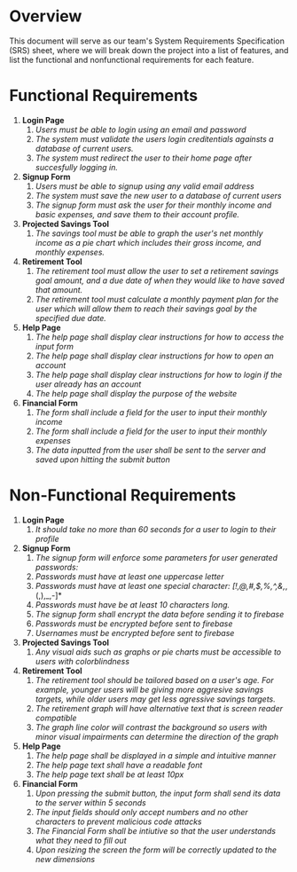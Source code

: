 # Overview
This document will serve as our team's System Requirements Specification (SRS) sheet, where we will break down the project into a list of features, and list the 
functional and nonfunctional requirements for each feature.
# Functional Requirements
1. **Login Page**
    1. *Users must be able to login using an email and password*
    2. *The system must validate the users login creditentials againsts a database of current users.*
    3. *The system must redirect the user to their home page after succesfully logging in.*
2. **Signup Form**
     1. *Users must be able to signup using any valid email address*
     2. *The system must save the new user to a database of current users*
     3. *The signup form must ask the user for their monthly income and basic expenses, and save them to their account profile.*
4. **Projected Savings Tool**
    1. *The savings tool must be able to graph the user's net monthly income as a pie chart which includes their gross income, and monthly expenses.*
5. **Retirement Tool**
     1. *The retirement tool must allow the user to set a retirement savings goal amount, and a due date of when they would like to have saved that amount.*
     2. *The retirement tool must calculate a monthly payment plan for the user which will allow them to reach their savings goal by the specified due date.*
6. **Help Page**
	1. *The help page shall display clear instructions for how to access the input form*
	2. *The help page shall display clear instructions for how to open an account*
	3. *The help page shall display clear instructions for how to login if the user already has an account*
	4. *The help page shall display the purpose of the website*
7. **Financial Form**
	1. *The form shall include a field for the user to input their monthly income*
	2. *The form shall include a field for the user to input their monthly expenses*
	3. *The data inputted from the user shall be sent to the server and saved upon hitting the submit button*
# Non-Functional Requirements
1. **Login Page**
    1. *It should take no more than 60 seconds for a user to login to their profile*
2. **Signup Form**
     1. *The signup form will enforce some parameters for user generated passwords:*
     2. *Passwords must have at least one uppercase letter*
     3. *Passwords must have at least one special character: [!,@,#,$,%,^,&,*,(,),_,-]*
     4. *Passwords must have be at least 10 characters long.*
     5. *The signup form shall encrypt the data before sending it to firebase*
     6. *Passwords must be encrypted before sent to firebase*
     7. *Usernames must be encrypted before sent to firebase*
3. **Projected Savings Tool**
    1. *Any visual aids such as graphs or pie charts must be accessible to users with colorblindness*
4. **Retirement Tool**
     1. *The retirement tool should be tailored based on a user's age. For example, younger users will be giving more aggresive savings targets, while older users may get less agressive savings targets.*
     2. *The retirement graph will have alternative text that is screen reader compatible*
     3. *The graph line color will contrast the background so users with minor visual impairments can determine the direction of the graph*
5. **Help Page**
	1. *The help page shall be displayed in a simple and intuitive manner*
	2. *The help page text shall have a readable font*
	3. *The help page text shall be at least 10px*
6. **Financial Form**
	1. *Upon pressing the submit button, the input form shall send its data to the server within 5 seconds*
	2. *The input fields should only accept numbers and no other characters to prevent malicious code attacks*
    3. *The Financial Form shall be intiutive so that the user understands what they need to fill out*
    4. *Upon resizing the screen the form will be correctly updated to the new dimensions*
